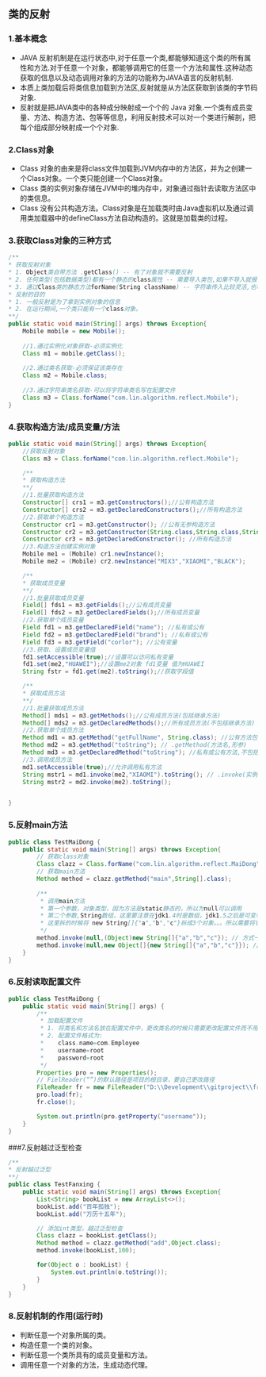 ## 类的反射

### 1.基本概念

- JAVA 反射机制是在运行状态中,对于任意一个类,都能够知道这个类的所有属性和方法.对于任意一个对象，都能够调用它的任意一个方法和属性.这种动态获取的信息以及动态调用对象的方法的功能称为JAVA语言的反射机制.
- 本质上类加载后将类信息加载到方法区,反射就是从方法区获取到该类的字节码对象.
- 反射就是把JAVA类中的各种成分映射成一个个的 Java 对象.一个类有成员变量、方法、构造方法、包等等信息，利用反射技术可以对一个类进行解剖，把每个组成部分映射成一个个对象.

### 2.Class对象

- Class 对象的由来是将class文件加载到JVM内存中的方法区，并为之创建一个Class对象。一个类只能创建一个Class对象。
- Class 类的实例对象存储在JVM中的堆内存中，对象通过指针去读取方法区中的类信息。
- Class 没有公共构造方法。Class对象是在加载类时由Java虚拟机以及通过调用类加载器中的defineClass方法自动构造的。这就是加载类的过程。

### 3.获取Class对象的三种方式

```java
/**
* 获取反射对象
* 1. Object类自带方法 .getClass() -- 有了对象就不需要反射
* 2. 任何类型(包括数据类型)都有一个静态的class属性 -- 需要导入类包,如果不导入就报错
* 3. 通过Class类的静态方法forName(String className) -- 字符串传入比较灵活,也可以写在配置文件
* 反射的目的
* 1. 一般反射是为了拿到实例对象的信息
* 2. 在运行期间,一个类只能有一个class对象。
**/
public static void main(String[] args) throws Exception{
	Mobile mobile = new Mobile();
    
    //1.通过实例化对象获取-必须实例化
    Class m1 = mobile.getClass();
    
    //2.通过类名获取-必须保证该类存在
    Class m2 = Mobile.class;
    
    //3.通过字符串类名获取-可以将字符串类名写在配置文件
    Class m3 = Class.forName("com.lin.algorithm.reflect.Mobile");
}    

```

### 4.获取构造方法/成员变量/方法

```java
public static void main(String[] args) throws Exception{
    //获取反射对象
    Class m3 = Class.forName("com.lin.algorithm.reflect.Mobile");

    /**
    * 获取构造方法
    **/
    //1.批量获取构造方法
    Constructor[] crs1 = m3.getConstructors();//公有构造方法
    Constructor[] crs2 = m3.getDeclaredConstructors();//所有构造方法
    //2.获取单个构造方法
    Constructor cr1 = m3.getConstructor(); //公有无参构造方法
    Constructor cr2 = m3.getConstructor(String.class,String.class,String.class); //公有有参构造方法
    Constructor cr3 = m3.getDeclaredConstructor(); //所有构造方法
    //3.构造方法创建实例对象
    Mobile me1 = (Mobile) cr1.newInstance();
    Mobile me2 = (Mobile) cr2.newInstance("MIX3","XIAOMI","BLACK");

    /**
    * 获取成员变量
    **/
    //1.批量获取成员变量
    Field[] fds1 = m3.getFields();//公有成员变量
    Field[] fds2 = m3.getDeclaredFields();//所有成员变量
    //2.获取单个成员变量
    Field fd1 = m3.getDeclaredField("name"); //私有或公有
    Field fd2 = m3.getDeclaredField("brand"); //私有或公有
    Field fd3 = m3.getField("corlor"); //公有变量
    //3.获取、设置成员变量值
    fd1.setAccessible(true);//设置可以访问私有变量
    fd1.set(me2,"HUAWEI");//设置me2对象 fd1变量 值为HUAWEI
    String fstr = fd1.get(me2).toString();//获取字段值

	/**
	* 获取成员方法
	**/
    //1.批量获取成员方法
    Method[] mds1 = m3.getMethods();//公有成员方法(包括继承方法)
    Method[] mds2 = m3.getDeclaredMethods();//所有成员方法(不包括继承方法)
    //2.获取单个成员方法
    Method md1 = m3.getMethod("getFullName", String.class); //公有方法包括继承
    Method md2 = m3.getMethod("toString"); // .getMethod(方法名,形参)
    Method md3 = m3.getDeclaredMethod("toString"); //私有或公有方法,不包括继承
    //3.调用成员方法
    md1.setAccessible(true);//允许调用私有方法
    String mstr1 = md1.invoke(me2,"XIAOMI").toString(); // .invoke(实例对象,传参)
    String mstr2 = md2.invoke(me2).toString();


}
```

### 5.反射main方法

```java
public class TestMaiDong {
    public static void main(String[] args) throws Exception{
        // 获取class对象
        Class clazz = Class.forName("com.lin.algorithm.reflect.MaiDong");
        // 获取main方法
        Method method = clazz.getMethod("main",String[].class);
        
        /**
         * 调用main方法
         * 第一个参数，对象类型，因为方法是static静态的，所以为null可以调用
         * 第二个参数,String数组，这里要注意在jdk1.4时是数组，jdk1.5之后是可变参数
         * 这里拆的时候将 new String[]{"a","b","c"}拆成3个对象。。。所以需要将它强转。
         */
        method.invoke(null,(Object)new String[]{"a","b","c"}); // 方式一
        method.invoke(null,new Object[]{new String[]{"a","b","c"}}); // 方式二
    }
}
```

### 6.反射读取配置文件

```java
public class TestMaiDong {
    public static void main(String[] args) {
        /**
         * 加载配置文件
         * 1. 将类名和方法名放在配置文件中，更改类名的时候只需要更改配置文件而不用更改代码
         * 2. 配置文件格式为:
         *    class.name=com.Employee
         *    username=root
         *    password=root
         */
        Properties pro = new Properties();
        // FielReader(“”)的默认路径是项目的根目录，要自己更改路径
        FileReader fr = new FileReader("D:\\Development\\gitproject\\freecenter\\freetest\\src\\main\\resources\\reflect.txt");
        pro.load(fr);
        fr.close();

        System.out.println(pro.getProperty("username"));
    }
}
```

###7.反射越过泛型检查

```java
/**
* 反射越过泛型
**/
public class TestFanxing {
    public static void main(String[] args) throws Exception{
        List<String> bookList = new ArrayList<>();
        bookList.add("百年孤独");
        bookList.add("万历十五年");

        // 添加int类型，越过泛型检查
        Class clazz = bookList.getClass();
        Method method = clazz.getMethod("add",Object.class);
        method.invoke(bookList,100);

        for(Object o : bookList) {
            System.out.println(o.toString());
        }
    }
}
```

### 8.反射机制的作用(运行时)

- 判断任意一个对象所属的类。
- 构造任意一个类的对象。
- 判断任意一个类所具有的成员变量和方法。
- 调用任意一个对象的方法，生成动态代理。

